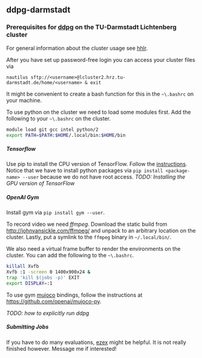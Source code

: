 ## ddpg-darmstadt
### Prerequisites for [ddpg](https://github.com/simonramstedt/ddpg) on the TU-Darmstadt Lichtenberg cluster

For general information about the cluster usage see [hhlr](http://www.hhlr.tu-darmstadt.de/hhlr/arbeit_auf_dem_cluster/index.de.jsp).

After you have set up password-free login you can access your cluster files via
```
nautilus sftp://<username>@lcluster2.hrz.tu-darmstadt.de/home/<username> & exit
```
It might be convenient to create a bash function for this in the `~\.bashrc` on your machine.

To use python on the cluster we need to load some modules first. Add the following to your `~\.bashrc` on the cluster.
```bash
module load git gcc intel python/2
export PATH=$PATH:$HOME/.local/bin:$HOME/bin
```

##### Tensorflow
Use pip to install the CPU version of TensorFlow. Follow the [instructions](https://www.tensorflow.org/versions/r0.9/get_started/os_setup.html#pip-installation). Notice that we have to install python packages via `pip install <package-name> --user` because we do not have root access.
*TODO: Installing the GPU version of TensorFlow*

##### OpenAI Gym
Install gym via `pip install gym --user`.

To record video we need *ffmpeg*. Download the static build from http://johnvansickle.com/ffmpeg/ and unpack to an arbitrary location on the cluster. Lastly, put a symlink to the `ffmpeg` binary in `~/.local/bin/`.

We also need a virtual frame buffer to render the environments on the cluster. You can add the following to the `~\.bashrc`.
```bash
killall Xvfb
Xvfb :1 -screen 0 1400x900x24 &
trap 'kill $(jobs -p)' EXIT
export DISPLAY=:1
```

To use gym [mujoco](http://www.mujoco.org/) bindings, follow the instructions at https://github.com/openai/mujoco-py.

*TODO: how to explicitly run ddpg*

##### Submitting Jobs
If you have to do many evaluations, [ezex](https://github.com/simonramstedt/ezex) might be helpful. It is not really finished however. Message me if interested!
